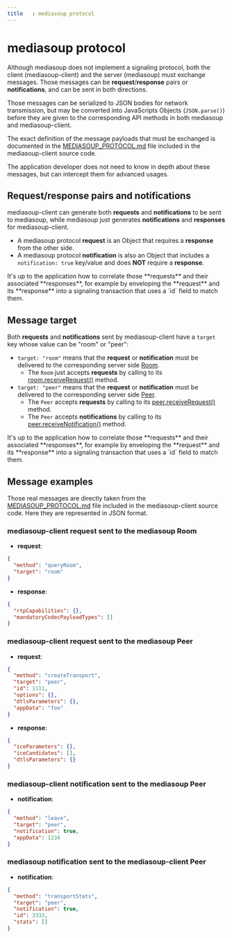 ```yaml
---
title   : mediasoup protocol
---
```



# mediasoup protocol

Although mediasoup does not implement a signaling protocol, both the client (mediasoup-client) and the server (mediasoup) must exchange messages. Those messages can be **request**/**response** pairs or **notifications**, and can be sent in both directions.

Those messages can be serialized to JSON bodies for network transmission, but may be converted into JavaScripts Objects (`JSON.parse()`) before they are given to the corresponding API methods in both mediasoup and mediasoup-client.

The exact definition of the message payloads that must be exchanged is documented in the [MEDIASOUP_PROTOCOL.md](https://github.com/versatica/mediasoup-client/blob/v2/MEDIASOUP_PROTOCOL.md) file included in the mediasoup-client source code.

<div markdown="1" class="note">
The application developer does not need to know in depth about these messages, but can intercept them for advanced usages.
</div>


## Request/response pairs and notifications

mediasoup-client can generate both **requests** and **notifications** to be sent to mediasoup, while mediasoup just generates **notifications** and **responses** for mediasoup-client.

* A mediasoup protocol **request** is an Object that requires a **response** from the other side.
* A mediasoup protocol **notification** is also an Object that includes a `notification: true` key/value and does **NOT** require a **response**.

<div markdown="1" class="note">
It's up to the application how to correlate those **requests** and their associated **responses**, for example by enveloping the **request** and its **response** into a signaling transaction that uses a `id` field to match them.
</div>


## Message target

Both **requests** and **notifications** sent by mediasoup-client have a `target` key whose value can be "room" or "peer":

* `target: "room"` means that the **request** or **notification** must be delivered to the corresponding server side [Room](/documentation/v2/mediasoup/api/#Room).
  * The `Room` just accepts **requests** by calling to its [room.receiveRequest()](/documentation/v2/mediasoup/api/#room-receiveRequest) method.
* `target: "peer"` means that the **request** or **notification** must be delivered to the corresponding server side [Peer](/documentation/v2/mediasoup/api/#Peer).
  * The `Peer` accepts **requests** by calling to its [peer.receiveRequest()](/documentation/v2/mediasoup/api/#peer-receiveRequest) method.
  * The `Peer` accepts **notifications** by calling to its [peer.receiveNotification()](/documentation/v2/mediasoup/api/#peer-receiveNotification) method.

<div markdown="1" class="note">
It's up to the application how to correlate those **requests** and their associated **responses**, for example by enveloping the **request** and its **response** into a signaling transaction that uses a `id` field to match them.
</div>


## Message examples

Those real messages are directly taken from the [MEDIASOUP_PROTOCOL.md](https://github.com/versatica/mediasoup-client/blob/v2/MEDIASOUP_PROTOCOL.md) file included in the mediasoup-client source code. Here they are represented in JSON format.


### mediasoup-client request sent to the mediasoup Room

* **request**:

```json
{
  "method": "queryRoom",
  "target": "room"
}
```

* **response**:

```json
{
  "rtpCapabilities": {},
  "mandatoryCodecPayloadTypes": []
}
```

### mediasoup-client request sent to the mediasoup Peer

* **request**:

```json
{
  "method": "createTransport",
  "target": "peer",
  "id": 1111,
  "options": {},
  "dtlsParameters": {},
  "appData": "foo"
}
```

* **response**:

```json
{
  "iceParameters": {},
  "iceCandidates": [],
  "dtlsParameters": {}
}
```

### mediasoup-client notification sent to the mediasoup Peer

* **notification**:

```json
{
  "method": "leave",
  "target": "peer",
  "notification": true,
  "appData": 1234
}
```

### mediasoup notification sent to the mediasoup-client Peer

* **notification**:

```json
{
  "method": "transportStats",
  "target": "peer",
  "notification": true,
  "id": 3333,
  "stats": []
}
```

